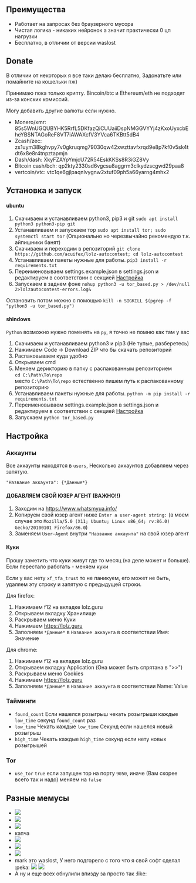 ## Преимущества
- Работает на запросах без браузерного мусора
- Чистая логика - никаких нейронок а значит практически 0 цп нагрузки
- Бесплатно, в отличии от версии waslost

## Donate
В отличии от некоторых я все таки делаю бесплатно, Задонатьте или помайните на кошельки пж)

Принимаю пока только крипту. Bincoin/btc и Ethereum/eth не подходят из-за конских комиссий.

Могу добавить другие валюты если нужно.

- Monero/xmr: 85s5WnUGQUBYHK5RrfL5DKfazQiCUUaiiDspNMGGVYYj4zKxoUyxcbEheYBSNTAGoReF8VT7iAWAXcfV3YVca6TKBtt5dB4
- Zcash/zec: zs1uym38kghvpy7v0gkruqmg79030qw42xwzttavfxrqd9e8p7kf0v5sk4tdt6x8e8r4tnpztapmjn
- Dash/dash: XkyFZAYpYmjcU72R54EskKKSs8R3iGZ8Vy
- Bitcoin cash/bch: qp2kty2330sd6vgcsu8aggrm3clkydzscgwd29paa8
- vertcoin/vtc: vtc1qe6gjlpaqnlvygnw2xtuf09ph5a66yarng4mhx2

## Установка и запуск

#### ubuntu
1. Скачиваем и устанавливаем python3, pip3 и git `sudo apt install python3 python3-pip git`
1. Устанавливаем и запускаем тор `sudo apt install tor; sudo systemctl start tor` (Опционально но черезвычайно рекомендую т.к. айпишники банят)
1. Скачиваем и переходим в репозиторий `git clone https://github.com/acuifex/lolz-autocontest; cd lolz-autocontest`
1. Устанавливаем пакеты нужные для работы.
`pip3 install -r requirements.txt`
1. Переименовываем settings.example.json в settings.json и редактируем в соответствии с секцией [Настройка](#Настройка)
1. Запускаем в заднем фоне `nohup python3 -u tor_based.py > /dev/null 2>lolzautocontest-errors.log&`

Остановить потом можно с помощью `kill -n SIGKILL $(pgrep -f "python3 -u tor_based.py")`

#### shindows
`Python` возможно нужно поменять на `py`, я точно не помню как там у вас
1. Скачиваем и устанавливаем python3 и pip3 (Не тупые, разберетесь)
1. Нажимаем Code -> Download ZIP что бы скачать репозиторий
1. Распаковываем куда удобно
1. Открываем cmd
1. Меняем дерикторию в папку с распакованным репозиторием <br> 
`cd C:\Path\To\repo` <br>
место `C:\Path\To\repo` естественно пишем путь к распакованному репозиторию
1. Устанавливаем пакеты нужные для работы.
`python -m pip install -r requirements.txt` <br>
1. Переименовываем settings.example.json в settings.json и редактируем в соответствии с секцией [Настройка](#Настройка)
1. Запускаем `python tor_based.py`

## Настройка
### Аккаунты
Все аккаунты находятся в `users`, Несколько аккаунтов добавляем через запятую.

`"Название аккаунта": {*Данные*}`

#### ДОБАВЛЯЕМ СВОЙ ЮЗЕР АГЕНТ (ВАЖНО!!)
1. Заходим на https://www.whatsmyua.info/
1. Копируем свой юзер агент ниже `Enter a user-agent string:` (в моем случае это `Mozilla/5.0 (X11; Ubuntu; Linux x86_64; rv:86.0) Gecko/20100101 Firefox/86.0`)
1. Заменяем `User-Agent` внутри `"Название аккаунта"` на свой юзер агент

#### Куки
Прошу заметить что куки живут где то месяц (на деле может и больше). Если перестало работать - меняем куки

Если у вас нету `xf_tfa_trust` то не паникуем, его может не быть, удаляем эту строку и запятую с предыдущей строки.

Для firefox:
1. Нажимаем f12 на вкладке lolz.guru
1. Открываем вкладку Хранилище
1. Раскрываем меню Куки
1. Нажимаем https://lolz.guru
1. Заполняем `*Данные*` в `Название аккаунта` в соответствии Имя: Значение 

Для chrome:
1. Нажимаем f12 на вкладке lolz.guru
1. Открываем вкладку Application (Она может быть спрятана в ">>")
1. Раскрываем меню Cookies
1. Нажимаем https://lolz.guru
1. Заполняем `*Данные*` в `Название аккаунта` в соответствии Name: Value

### Тайминги
- `found_count` Если нашелся розыгрыш чекать розыгрыши каждые `low_time` секунд `found_count` раз
- `low_time` Чекать каждые `low_time` Секунд если нашелся новый розыгрыш
- `high_time` Чекать каждые `high_time` секунд если нету новых розыгрышей

### Tor
- `use_tor` `true` если запущен тор на порту `9050`, иначе (Вам скорее всего так и надо) меняем на `false`


## Разные мемусы

* ![](https://i.imgur.com/OXg6MzD.png)
* ![](https://i.imgur.com/O54NEHp.png)
* ![](https://i.imgur.com/s5B7O5a.png)
* капча
* ![](https://i.imgur.com/HBUGQbo.jpg)
* ![](https://i.imgur.com/7YRO68Z.jpg)
* ![](https://i.imgur.com/Sat30qW.jpg)
* mark это waslost, У него подгорело с того что я свой софт сделал :peka:
![](https://i.imgur.com/cw1O6B8.png)
![](https://i.imgur.com/d4LQBuR.png)
* А ну и еще всех обнулили впизду за просто так :like:
